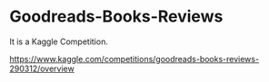 # Goodreads-Books-Reviews
It is a Kaggle Competition.

https://www.kaggle.com/competitions/goodreads-books-reviews-290312/overview 
